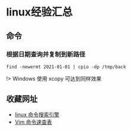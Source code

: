 # linux经验汇总

## 命令

### 根据日期查询并复制到新路径

```
find -newermt 2021-01-01 | cpio -dp /tmp/back
```

!> Windows 使用 xcopy 可达到同样效果

## 收藏网址

- [linux 命令搜索引擎](https://wangchujiang.com/linux-command/)
- [Vim 命令速查表](https://www.dute.org/vim-cheat-sheet)
